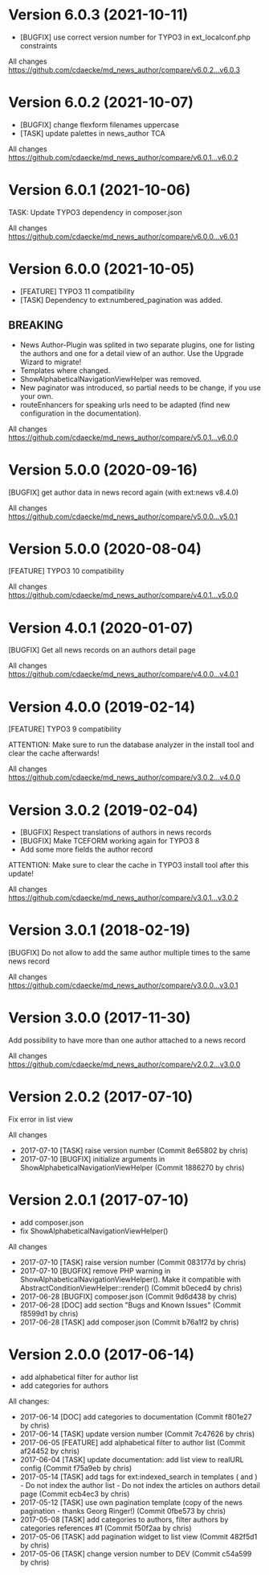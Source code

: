 # Version 6.0.3 (2021-10-11)
- [BUGFIX] use correct version number for TYPO3 in ext_localconf.php constraints

All changes
https://github.com/cdaecke/md_news_author/compare/v6.0.2...v6.0.3

# Version 6.0.2 (2021-10-07)
- [BUGFIX] change flexform filenames uppercase
- [TASK] update palettes in news_author TCA

All changes
https://github.com/cdaecke/md_news_author/compare/v6.0.1...v6.0.2

# Version 6.0.1 (2021-10-06)
TASK: Update TYPO3 dependency in composer.json

All changes
https://github.com/cdaecke/md_news_author/compare/v6.0.0...v6.0.1

# Version 6.0.0 (2021-10-05)
- [FEATURE] TYPO3 11 compatibility
- [TASK] Dependency to ext:numbered_pagination was added.

## BREAKING
- News Author-Plugin was splited in two separate plugins, one for listing the authors and one for a detail view of an author. Use the Upgrade Wizard to migrate!
- Templates where changed.
- ShowAlphabeticalNavigationViewHelper was removed.
- New paginator was introduced, so partial needs to be change, if you use your own.
- routeEnhancers for speaking urls need to be adapted (find new configuration in the documentation).

All changes
https://github.com/cdaecke/md_news_author/compare/v5.0.1...v6.0.0

# Version 5.0.0 (2020-09-16)
[BUGFIX] get author data in news record again (with ext:news v8.4.0)

All changes
https://github.com/cdaecke/md_news_author/compare/v5.0.0...v5.0.1

# Version 5.0.0 (2020-08-04)
[FEATURE] TYPO3 10 compatibility

All changes
https://github.com/cdaecke/md_news_author/compare/v4.0.1...v5.0.0

# Version 4.0.1 (2020-01-07)
[BUGFIX] Get all news records on an authors detail page

All changes
https://github.com/cdaecke/md_news_author/compare/v4.0.0...v4.0.1

# Version 4.0.0 (2019-02-14)
[FEATURE] TYPO3 9 compatibility

ATTENTION:
Make sure to run the database analyzer in the install tool and clear the cache afterwards!

All changes
https://github.com/cdaecke/md_news_author/compare/v3.0.2...v4.0.0

# Version 3.0.2 (2019-02-04)
- [BUGFIX] Respect translations of authors in news records
- [BUGFIX] Make TCEFORM working again for TYPO3 8
- Add some more fields the author record

ATTENTION: Make sure to clear the cache in TYPO3 install tool after this update!

All changes
https://github.com/cdaecke/md_news_author/compare/v3.0.1...v3.0.2

# Version 3.0.1 (2018-02-19)
[BUGFIX] Do not allow to add the same author multiple times to the same news record

All changes
https://github.com/cdaecke/md_news_author/compare/v3.0.0...v3.0.1

# Version 3.0.0 (2017-11-30)
Add possibility to have more than one author attached to a news record

All changes
https://github.com/cdaecke/md_news_author/compare/v2.0.2...v3.0.0

# Version 2.0.2 (2017-07-10)
Fix error in list view

All changes
- 2017-07-10 [TASK] raise version number (Commit 8e65802 by chris)
- 2017-07-10 [BUGFIX] initialize arguments in ShowAlphabeticalNavigationViewHelper (Commit 1886270 by chris)

# Version 2.0.1 (2017-07-10)
- add composer.json
- fix ShowAlphabeticalNavigationViewHelper()

All changes
- 2017-07-10 [TASK] raise version number (Commit 083177d by chris)
- 2017-07-10 [BUGFIX] remove PHP warning in ShowAlphabeticalNavigationViewHelper(). Make it compatible with AbstractConditionViewHelper::render() (Commit b0eced4 by chris)
- 2017-06-28 [BUGFIX] composer.json (Commit 9d6d438 by chris)
- 2017-06-28 [DOC] add section "Bugs and Known Issues" (Commit f8599d1 by chris)
- 2017-06-28 [TASK] add composer.json (Commit b76a1f2 by chris)


# Version 2.0.0 (2017-06-14)
- add alphabetical filter for author list
- add categories for authors

All changes:
- 2017-06-14 [DOC] add categories to documentation (Commit f801e27 by chris)
- 2017-06-14 [TASK] update version number (Commit 7c47626 by chris)
- 2017-06-05 [FEATURE] add alphabetical filter to author list (Commit af24452 by chris)
- 2017-06-04 [TASK] update documentation: add list view to realURL config (Commit f75a9eb by chris)
- 2017-05-14 [TASK] add tags for ext:indexed_search in templates (<!--TYPO3SEARCH_end--> and <!--TYPO3SEARCH_begin-->) - Do not index the author list - Do not index the articles on authors detail page (Commit ecb4ec3 by chris)
- 2017-05-12 [TASK] use own pagination template (copy of the news pagination - thanks Georg Ringer!) (Commit 0fbe573 by chris)
- 2017-05-08 [TASK] add categories to authors, filter authors by categories references #1 (Commit f50f2aa by chris)
- 2017-05-06 [TASK] add pagination widget to list view (Commit 482f5d1 by chris)
- 2017-05-06 [TASK] change version number to DEV (Commit c54a599 by chris)
